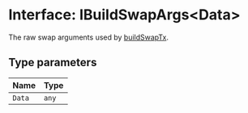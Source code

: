 # Interface: IBuildSwapArgs<Data\>

The raw swap arguments used by [buildSwapTx](../classes/TxBuilder.md#buildswaptx).

## Type parameters

| Name | Type |
| :------ | :------ |
| `Data` | `any` |
